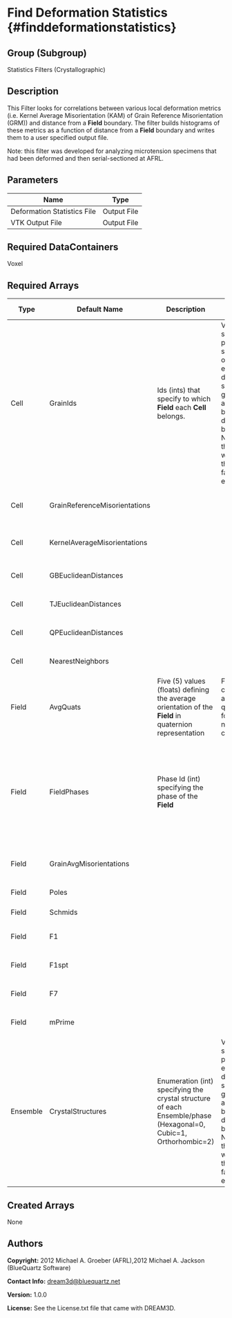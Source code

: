Find Deformation Statistics {#finddeformationstatistics}
======

## Group (Subgroup) ##
Statistics Filters (Crystallographic)

## Description ##
This Filter looks for correlations between various local deformation metrics (i.e. Kernel Average Misorientation (KAM) of Grain Reference Misorientation (GRM)) and distance from a **Field** boundary.  The filter builds histograms of these metrics as a function of distance from a **Field** boundary and writes them to a user specified output file.  

Note: this filter was developed for analyzing microtension specimens that had been deformed and then serial-sectioned at AFRL.

## Parameters ##

| Name | Type |
|------|------|
| Deformation Statistics File | Output File |
| VTK Output File | Output File |

## Required DataContainers ##
Voxel

## Required Arrays ##

| Type | Default Name | Description | Comment | Filters Known to Create Data
|------|--------------|-------------|---------|-----|
| Cell | GrainIds | Ids (ints) that specify to which **Field** each **Cell** belongs. | Values should be present from segmentation of experimental data or synthetic generation and cannot be determined by this filter. Not having these values will result in the filter to fail/not execute. | Segment Fields (Misorientation, C-Axis Misorientation, Scalar) (Reconstruction), Read Dx File (IO), Read Ph File (IO), Pack Primary Phases (SyntheticBuilding), Insert Precipitate Phases (SyntheticBuilding), Establish Matrix Phase (SyntheticBuilding) |
| Cell | GrainReferenceMisorientations |  |  | Find Field Reference Misorientations (Statistics) |
| Cell | KernelAverageMisorientations |  |  | Find Kernel Average Misorientations (Statistics) |
| Cell | GBEuclideanDistances |  |  | Find Euclidean Distance Map (Statistics) |
| Cell | TJEuclideanDistances |  |  | Find Euclidean Distance Map (Statistics) |
| Cell | QPEuclideanDistances |  |  | Find Euclidean Distance Map (Statistics) |
| Cell | NearestNeighbors |  |  | Find Euclidean Distance Map (Statistics) |
| Field | AvgQuats | Five (5) values (floats) defining the average orientation of the **Field** in quaternion representation | Filter will calculate average quaternions for **Fields** if not already calculated. | Find Field Average Orientations (Statistics) |
| Field | FieldPhases | Phase Id (int) specifying the phase of the **Field**| | Find Field Phases (Generic), Read Field Info File (IO), Pack Primary Phases (SyntheticBuilding), Insert Precipitate Phases (SyntheticBuilding), Establish Matrix Phase (SyntheticBuilding) |
| Field | GrainAvgMisorientations |  |  | Find Field Reference Misorientations (Statistics) |
| Field | Poles |  |  | Find Schmid Factors (Statistics) |
| Field | Schmids |  |  | Find Schmid Factors (Statistics) |
| Field | F1 |  |  | Find Slip Neighbor Transmission Metrics (Statistics) |
| Field | F1spt |  |  | Find Slip Neighbor Transmission Metrics (Statistics) |
| Field | F7 |  |  | Find Slip Neighbor Transmission Metrics (Statistics) |
| Field | mPrime |  |  | Find Slip Neighbor Transmission Metrics (Statistics) |
| Ensemble | CrystalStructures | Enumeration (int) specifying the crystal structure of each Ensemble/phase (Hexagonal=0, Cubic=1, Orthorhombic=2) | Values should be present from experimental data or synthetic generation and cannot be determined by this filter. Not having these values will result in the filter to fail/not execute. | Read H5Ebsd File (IO), Read Ensemble Info File (IO), Initialize Synthetic Volume (SyntheticBuilding) |

## Created Arrays ##
None

## Authors ##


**Copyright:** 2012 Michael A. Groeber (AFRL),2012 Michael A. Jackson (BlueQuartz Software)

**Contact Info:** dream3d@bluequartz.net

**Version:** 1.0.0

**License:**  See the License.txt file that came with DREAM3D.



